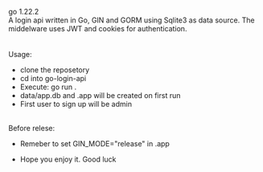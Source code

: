 go 1.22.2
<br>
A login api written in Go, GIN and GORM using Sqlite3 as data source. The middelware uses JWT and cookies for authentication.
<br>
<br><br>
Usage:<br>
- clone the reposetory<br>
- cd into go-login-api<br>
- Execute: go run .<br>
- data/app.db and .app will be created on first run<br>
- First user to sign up will be admin<br><br>

Before relese:<br>
- Remeber to set GIN_MODE="release" in .app<br>

- Hope you enjoy it. Good luck<br>